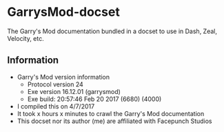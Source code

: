 # GarrysMod-docset
The Garry's Mod documentation bundled in a docset to use in Dash, Zeal, Velocity, etc.

## Information
- Garry's Mod version information
  - Protocol version 24
  - Exe version 16.12.01 (garrysmod)
  - Exe build: 20:57:46 Feb 20 2017 (6680) (4000)
- I compiled this on 4/7/2017
- It took x hours x minutes to crawl the Garry's Mod documentation
- This docset nor its author (me) are affiliated with Facepunch Studios
